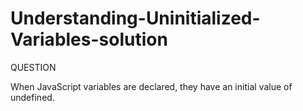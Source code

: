 # Understanding-Uninitialized-Variables-solution
QUESTION


When JavaScript variables are declared, they have an initial value of undefined.
